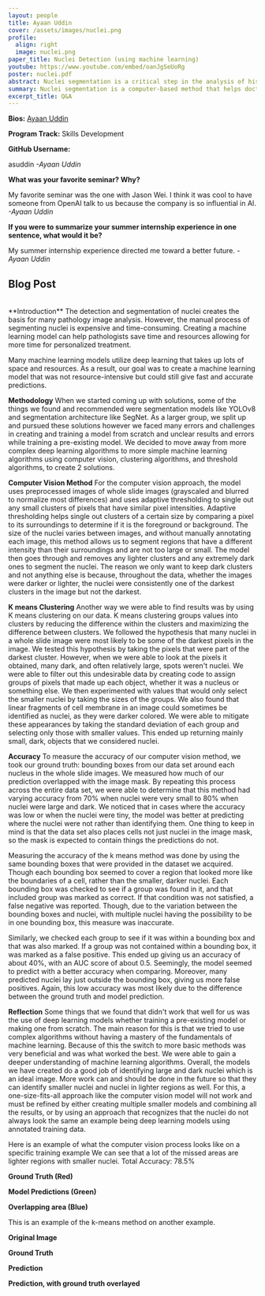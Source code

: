 ```yaml
---
layout: people
title: Ayaan Uddin
cover: /assets/images/nuclei.png
profile:
  align: right
  image: nuclei.png
paper_title: Nuclei Detection (using machine learning)
youtube: https://www.youtube.com/embed/oanJgSeUoRg
poster: nuclei.pdf
abstract: Nuclei segmentation is a critical step in the analysis of histopathological images, serving as a foundation for various diagnostic and research applications in cancer studies. Accurate segmentation of nuclei enables the precise analysis of cell and tissue structures, which is essential for understanding the progression of diseases like cancer. Traditional methods to segment nuclei often utilize manual annotation or semi-automated techniques. However, these techniques can be time-consuming, labor-intensive, expensive, and prone to error. To address these issue, the development of more advanced segmentation models is crucial. Current deep-learning models take up large amounts of space and are resource-intensive during training and predicting. This study aims to develop a machine-learning model that is not resource-intensive but can provide accurate and automatic segmentation of nuclei in histopathological images. The resulting segmentation can aid patient prognosis, morphological analysis, and other areas of histopathological research.
summary: Nuclei segmentation is a computer-based method that helps doctors and researchers automatically identify and analyze the control center of cells in tissue samples. This process is essential for diagnosing diseases like cancer and studying cell behavior. This study aims to automate this process without using resource-intensive artificial intelligence models that take up much processing power.
excerpt_title: Q&A
---
```

**Bios:** [Ayaan Uddin](https://jlevy44.github.io/editai_internship/people/HS_Ayaan_Uddin)

**Program Track:** Skills Development

**GitHub Username:**  

asuddin
*-Ayaan Uddin*


**What was your favorite seminar? Why?**  

My favorite seminar was the one with Jason Wei. I think it was cool to have someone from OpenAI talk to us because the company is so influential in AI.
*-Ayaan Uddin*


**If you were to summarize your summer internship experience in one sentence, what would it be?**  

My summer internship experience directed me toward a better future.
*-Ayaan Uddin*

<h2>Blog Post</h2>
<br>
**Introduction**
The detection and segmentation of nuclei creates the basis for many pathology image analysis. However, the manual process of segmenting nuclei is expensive and time-consuming. Creating a machine learning model can help pathologists save time and resources allowing for more time for personalized treatment.

Many machine learning models utilize deep learning that takes up lots of space and resources. As a result, our goal was to create a machine learning model that was not resource-intensive but could still give fast and accurate predictions.

**Methodology**
When we started coming up with solutions, some of the things we found and recommended were segmentation models like YOLOv8 and segmentation architecture like SegNet. As a larger group, we split up and pursued these solutions however we faced many errors and challenges in creating and training a model from scratch and unclear results and errors while training a pre-existing model. We decided to move away from more complex deep learning algorithms to more simple machine learning algorithms using computer vision, clustering algorithms, and threshold algorithms, to create 2 solutions.

**Computer Vision Method**
For the computer vision approach, the model uses preprocessed images of whole slide images (grayscaled and blurred to normalize most differences) and uses adaptive thresholding to single out any small clusters of pixels that have similar pixel intensities. Adaptive thresholding helps single out clusters of a certain size by comparing a pixel to its surroundings to determine if it is the foreground or background. The size of the nuclei varies between images, and without manually annotating each image, this method allows us to segment regions that have a different intensity than their surroundings and are not too large or small. The model then goes through and removes any lighter clusters and any extremely dark ones to segment the nuclei. The reason we only want to keep dark clusters and not anything else is because, throughout the data, whether the images were darker or lighter, the nuclei were consistently one of the darkest clusters in the image but not the darkest.

**K means Clustering**
Another way we were able to find results was by using K means clustering on our data. K means clustering groups values into clusters by reducing the difference within the clusters and maximizing the difference between clusters. We followed the hypothesis that many nuclei in a whole slide image were most likely to be some of the darkest pixels in the image. We tested this hypothesis by taking the pixels that were part of the darkest cluster. However, when we were able to look at the pixels it obtained, many dark, and often relatively large, spots weren't nuclei. We were able to filter out this undesirable data by creating code to assign groups of pixels that made up each object, whether it was a nucleus or something else. We then experimented with values that would only select the smaller nuclei by taking the sizes of the groups. We also found that linear fragments of cell membrane in an image could sometimes be identified as nuclei, as they were darker colored. We were able to mitigate these appearances by taking the standard deviation of each group and selecting only those with smaller values. This ended up returning mainly small, dark, objects that we considered nuclei.

**Accuracy**
To measure the accuracy of our computer vision method, we took our ground truth: bounding boxes from our data set around each nucleus in the whole slide images. We measured how much of our prediction overlapped with the image mask. By repeating this process across the entire data set, we were able to determine that this method had varying accuracy from 70% when nuclei were very small to 80% when nuclei were large and dark. We noticed that in cases where the accuracy was low or when the nuclei were tiny, the model was better at predicting where the nuclei were not rather than identifying them. One thing to keep in mind is that the data set also places cells not just nuclei in the image mask, so the mask is expected to contain things the predictions do not.

Measuring the accuracy of the k means method was done by using the same bounding boxes that were provided in the dataset we acquired. Though each bounding box seemed to cover a region that looked more like the boundaries of a cell, rather than the smaller, darker nuclei. Each bounding box was checked to see if a group was found in it, and that included group was marked as correct. If that condition was not satisfied, a false negative was reported. Though, due to the variation between the bounding boxes and nuclei, with multiple nuclei having the possibility to be in one bounding box, this measure was inaccurate.

Similarly, we checked each group to see if it was within a bounding box and that was also marked. If a group was not contained within a bounding box, it was marked as a false positive. This ended up giving us an accuracy of about 40%, with an AUC score of about 0.5. Seemingly, the model seemed to predict with a better accuracy when comparing. Moreover, many predicted nuclei lay just outside the bounding box, giving us more false positives. Again, this low accuracy was most likely due to the difference between the ground truth and model prediction.

**Reflection**
Some things that we found that didn't work that well for us was the use of deep learning models whether training a pre-existing model or making one from scratch. The main reason for this is that we tried to use complex algorithms without having a mastery of the fundamentals of machine learning. Because of this the switch to more basic methods was very beneficial and was what worked the best. We were able to gain a deeper understanding of machine learning algorithms. Overall, the models we have created do a good job of identifying large and dark nuclei which is an ideal image. More work can and should be done in the future so that they can identify smaller nuclei and nuclei in lighter regions as well. For this, a one-size-fits-all approach like the computer vision model will not work and must be refined by either creating multiple smaller models and combining all the results, or by using an approach that recognizes that the nuclei do not always look the same an example being deep learning models using annotated training data.

Here is an example of what the computer vision process looks like on a specific training example We can see that a lot of the missed areas are lighter regions with smaller nuclei. Total Accuracy: 78.5%

**Ground Truth (Red)**

**Model Predictions (Green)**

**Overlapping area (Blue)**

This is an example of the k-means method on another example.

**Original Image**

**Ground Truth**

**Prediction**

**Prediction, with ground truth overlayed**